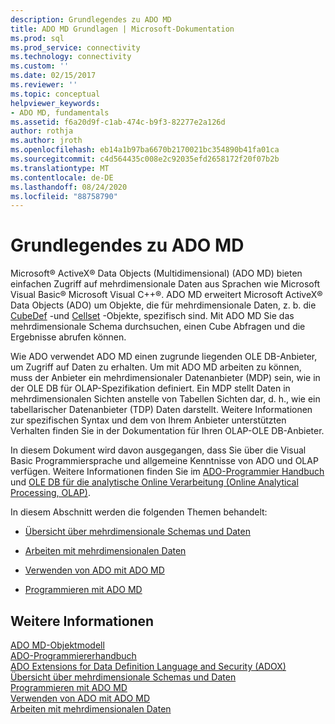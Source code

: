 ```yaml
---
description: Grundlegendes zu ADO MD
title: ADO MD Grundlagen | Microsoft-Dokumentation
ms.prod: sql
ms.prod_service: connectivity
ms.technology: connectivity
ms.custom: ''
ms.date: 02/15/2017
ms.reviewer: ''
ms.topic: conceptual
helpviewer_keywords:
- ADO MD, fundamentals
ms.assetid: f6a20d9f-c1ab-474c-b9f3-82277e2a126d
author: rothja
ms.author: jroth
ms.openlocfilehash: eb14a1b97ba6670b2170021bc354890b41fa01ca
ms.sourcegitcommit: c4d564435c008e2c92035efd2658172f20f07b2b
ms.translationtype: MT
ms.contentlocale: de-DE
ms.lasthandoff: 08/24/2020
ms.locfileid: "88758790"
---
```

# <a name="ado-md-fundamentals"></a>Grundlegendes zu ADO MD
Microsoft® ActiveX® Data Objects (Multidimensional) (ADO MD) bieten einfachen Zugriff auf mehrdimensionale Daten aus Sprachen wie Microsoft Visual Basic® Microsoft Visual C++®. ADO MD erweitert Microsoft ActiveX® Data Objects (ADO) um Objekte, die für mehrdimensionale Daten, z. b. die [CubeDef](../../reference/ado-md-api/cubedef-object-ado-md.md) -und [Cellset](../../reference/ado-md-api/cellset-object-ado-md.md) -Objekte, spezifisch sind. Mit ADO MD Sie das mehrdimensionale Schema durchsuchen, einen Cube Abfragen und die Ergebnisse abrufen können.  
  
 Wie ADO verwendet ADO MD einen zugrunde liegenden OLE DB-Anbieter, um Zugriff auf Daten zu erhalten. Um mit ADO MD arbeiten zu können, muss der Anbieter ein mehrdimensionaler Datenanbieter (MDP) sein, wie in der OLE DB für OLAP-Spezifikation definiert. Ein MDP stellt Daten in mehrdimensionalen Sichten anstelle von Tabellen Sichten dar, d. h., wie ein tabellarischer Datenanbieter (TDP) Daten darstellt. Weitere Informationen zur spezifischen Syntax und dem von Ihrem Anbieter unterstützten Verhalten finden Sie in der Dokumentation für Ihren OLAP-OLE DB-Anbieter.  
  
 In diesem Dokument wird davon ausgegangen, dass Sie über die Visual Basic Programmiersprache und allgemeine Kenntnisse von ADO und OLAP verfügen. Weitere Informationen finden Sie im [ADO-Programmier Handbuch](../ado-programmer-s-guide.md) und [OLE DB für die analytische Online Verarbeitung (Online Analytical Processing, OLAP)](/previous-versions/windows/desktop/ms717005(v=vs.85)).  
  
 In diesem Abschnitt werden die folgenden Themen behandelt:  
  
-   [Übersicht über mehrdimensionale Schemas und Daten](./overview-of-multidimensional-schemas-and-data.md)  
  
-   [Arbeiten mit mehrdimensionalen Daten](./working-with-multidimensional-data.md)  
  
-   [Verwenden von ADO mit ADO MD](./using-ado-with-ado-md.md)  
  
-   [Programmieren mit ADO MD](./programming-with-ado-md.md)  
  
## <a name="see-also"></a>Weitere Informationen  
 [ADO MD-Objektmodell](../../reference/ado-md-api/ado-md-object-model.md)   
 [ADO-Programmiererhandbuch](../ado-programmer-s-guide.md)   
 [ADO Extensions for Data Definition Language and Security (ADOX)](../extensions/ado-extensions-for-data-definition-language-and-security-adox.md)   
 [Übersicht über mehrdimensionale Schemas und Daten](./overview-of-multidimensional-schemas-and-data.md)   
 [Programmieren mit ADO MD](./programming-with-ado-md.md)   
 [Verwenden von ADO mit ADO MD](./using-ado-with-ado-md.md)   
 [Arbeiten mit mehrdimensionalen Daten](./working-with-multidimensional-data.md)
